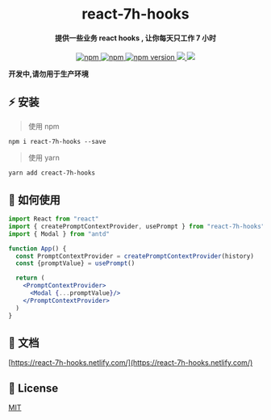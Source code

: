 
<h1 align="center">
react-7h-hooks
</h1>

<h4 align="center">
提供一些业务 react hooks , 让你每天只工作 7 小时
</h4>

<p align="center">
  <a href="https://www.npmjs.com/package/react-7h-hooks" title="npm">
    <img src="https://img.shields.io/npm/dm/react-7h-hooks.svg?style=flat-square" alt="npm">
  </a>
  <a href="https://www.npmjs.com/package/react-7h-hooks" title="npm">
    <img src="https://img.shields.io/npm/l/react-7h-hooks.svg?style=flat-square" alt="npm">
  </a>
   <a href="https://badge.fury.io/js/react--7h-hooks" title="npm">
    <img src="https://img.shields.io/npm/v/react-7h-hooks.svg?style=flat-square" alt="npm version">
  </a>
  <a href="https://codecov.io/gh/lijinke666/react-7h-hooks">
    <img src="https://codecov.io/gh/lijinke666/react-7h-hooks/branch/master/graph/badge.svg" />
  </a>
  <a href="https://app.netlify.com/sites/react-7h-hooks/deploys">
    <img src="https://api.netlify.com/api/v1/badges/216fcb8a-7c65-47f1-a1eb-040dbaeb4548/deploy-status" />
  </a>
</p>

 **开发中,请勿用于生产环境**

 ## :zap: 安装

> 使用 npm
```
npm i react-7h-hooks --save
```

> 使用 yarn
```
yarn add creact-7h-hooks
```

## :book: 如何使用

```jsx
import React from "react"
import { createPromptContextProvider, usePrompt } from "react-7h-hooks"
import { Modal } from "antd"

function App() {
  const PromptContextProvider = createPromptContextProvider(history)
  const {promptValue} = usePrompt()

  return (
    <PromptContextProvider>
      <Modal {...promptValue}/>
    </PromptContextProvider>
  )
}
```

## :metal: 文档

[https://react-7h-hooks.netlify.com/](https://react-7h-hooks.netlify.com/)

## :page_facing_up: License

[MIT](https://github.com/lijinke666/react-7h-hooks/blob/master/LICENSE)
